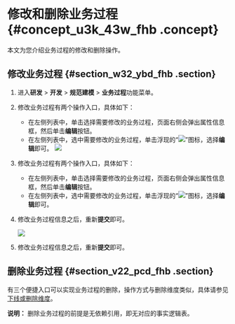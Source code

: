 # 修改和删除业务过程 {#concept_u3k_43w_fhb .concept}

本文为您介绍业务过程的修改和删除操作。

## 修改业务过程 {#section_w32_ybd_fhb .section}

1.  进入**研发** \> **开发** \> **规范建模** \> **业务过程**功能菜单。
2.  修改业务过程有两个操作入口，具体如下：

    -   在左侧列表中，单击选择需要修改的业务过程，页面右侧会弹出属性信息框，然后单击**编辑**按钮。
    -   在左侧列表中，选中需要修改的业务过程，单击浮现的“![](http://static-aliyun-doc.oss-cn-hangzhou.aliyuncs.com/assets/img/149433/155599245841498_zh-CN.png)”图标，选择**编辑**即可。
    ![](http://static-aliyun-doc.oss-cn-hangzhou.aliyuncs.com/assets/img/150435/155599245841897_zh-CN.png)

3.  修改业务过程有两个操作入口，具体如下：
    -   在左侧列表中，单击选择需要修改的业务过程，页面右侧会弹出属性信息框，然后单击**编辑**按钮。
    -   在左侧列表中，选中需要修改的业务过程，单击浮现的“![](http://static-aliyun-doc.oss-cn-hangzhou.aliyuncs.com/assets/img/149433/155599245841498_zh-CN.png)”图标，选择**编辑**即可。
4.  修改业务过程信息之后，重新**提交**即可。

    ![](http://static-aliyun-doc.oss-cn-hangzhou.aliyuncs.com/assets/img/150435/155599245941898_zh-CN.png)

5.  修改业务过程信息之后，重新**提交**即可。

## 删除业务过程 {#section_v22_pcd_fhb .section}

有三个便捷入口可以实现业务过程的删除，操作方式与删除维度类似，具体请参见[下线或删除维度](cn.zh-CN/用户指南/数据建模研发/规范定义-维度/下线或删除维度.md#)。

**说明：** 删除业务过程的前提是无依赖引用，即无对应的事实逻辑表。

